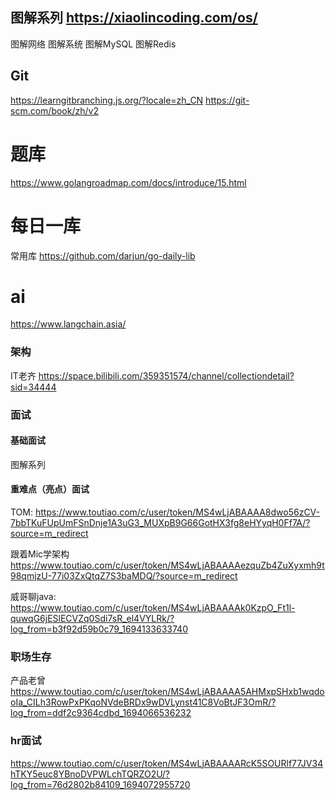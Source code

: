 
## 图解系列 https://xiaolincoding.com/os/
图解网络  图解系统  图解MySQL  图解Redis

## Git 
https://learngitbranching.js.org/?locale=zh_CN
https://git-scm.com/book/zh/v2

# 题库
https://www.golangroadmap.com/docs/introduce/15.html

# 每日一库
常用库
https://github.com/darjun/go-daily-lib

# ai
https://www.langchain.asia/

### 架构
IT老齐
https://space.bilibili.com/359351574/channel/collectiondetail?sid=34444



### 面试
#### 基础面试
图解系列

#### 重难点（亮点）面试
TOM:
https://www.toutiao.com/c/user/token/MS4wLjABAAAA8dwo56zCV-7bbTKuFUpUmFSnDnje1A3uG3_MUXpB9G66GotHX3fg8eHYyqH0Ff7A/?source=m_redirect

跟着Mic学架构
https://www.toutiao.com/c/user/token/MS4wLjABAAAAezquZb4ZuXyxmh9t98qmjzU-77i03ZxQtqZ7S3baMDQ/?source=m_redirect

威哥聊java:
https://www.toutiao.com/c/user/token/MS4wLjABAAAAk0KzpO_Ft1l-quwqG6jESlECVZq0Sdi7sR_el4VYLRk/?log_from=b3f92d59b0c79_1694133633740

### 职场生存
产品老曾
https://www.toutiao.com/c/user/token/MS4wLjABAAAA5AHMxpSHxb1wqdooIa_CILh3RowPxPKqoNVdeBRDx9wDVLynst41C8VoBtJF3OmR/?log_from=ddf2c9364cdbd_1694066536232

### hr面试
https://www.toutiao.com/c/user/token/MS4wLjABAAAARcK5SOURlf77JV34hTKY5euc8YBnoDVPWLchTQRZO2U/?log_from=76d2802b84109_1694072955720


